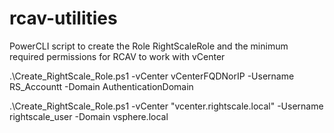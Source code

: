 # rcav-utilities

PowerCLI script to create the Role RightScaleRole and the minimum required permissions for RCAV to work with vCenter

.\Create_RightScale_Role.ps1 -vCenter vCenterFQDNorIP -Username RS_Accountt -Domain AuthenticationDomain

.\Create_RightScale_Role.ps1 -vCenter "vcenter.rightscale.local" -Username rightscale_user -Domain vsphere.local 
